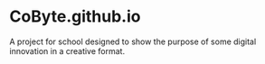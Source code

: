 # CoByte.github.io

A project for school designed to show the purpose of some digital innovation in a creative format.
